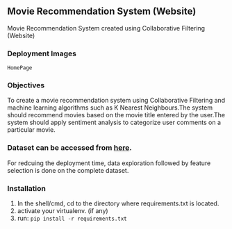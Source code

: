 ## Movie Recommendation System (Website)
Movie Recommendation System created using Collaborative Filtering (Website) 

### Deployment Images
	HomePage

### Objectives

To create a movie recommendation system using Collaborative Filtering and machine learning algorithms such as K Nearest Neighbours.The system should recommend movies based on the movie title entered by the user.The system should apply sentiment analysis to categorize user comments on a particular movie.

### Dataset can be accessed from [here](https://grouplens.org/datasets/movielens/). 
  For redcuing the deployment time, data exploration followed by feature selection is done on the complete dataset.

### Installation
  1. In the shell/cmd, cd to the directory where requirements.txt is located.
  2. activate your virtualenv. (if any)
  3. run:   ``` pip install -r requirements.txt ```




